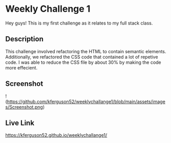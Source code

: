 # Weekly Challenge 1

Hey guys! This is my first challenge as it relates to my full stack class.

## Description

This challenge involved refactoring the HTML to contain semantic elements. Additionally, we refactored the CSS code that contained a lot of repetive code. 
I was able to reduce the CSS file by about 30% by making the code more effecient. 

## Screenshot
!(https://github.com/kferguson52/weeklychallange1/blob/main/assets/images/Screenshot.png)
## Live Link

https://kferguson52.github.io/weeklychallange1/
